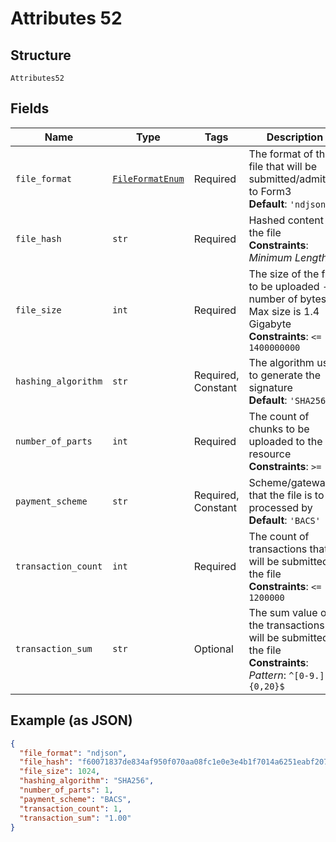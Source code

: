 
# Attributes 52

## Structure

`Attributes52`

## Fields

| Name | Type | Tags | Description |
|  --- | --- | --- | --- |
| `file_format` | [`FileFormatEnum`](../../doc/models/file-format-enum.md) | Required | The format of the file that will be submitted/admitted to Form3<br>**Default**: `'ndjson'` |
| `file_hash` | `str` | Required | Hashed content of the file<br>**Constraints**: *Minimum Length*: `1` |
| `file_size` | `int` | Required | The size of the file to be uploaded - number of bytes. Max size is 1.4 Gigabyte<br>**Constraints**: `<= 1400000000` |
| `hashing_algorithm` | `str` | Required, Constant | The algorithm used to generate the signature<br>**Default**: `'SHA256'` |
| `number_of_parts` | `int` | Required | The count of chunks to be uploaded to the resource<br>**Constraints**: `>= 1` |
| `payment_scheme` | `str` | Required, Constant | Scheme/gateway that the file is to be processed by<br>**Default**: `'BACS'` |
| `transaction_count` | `int` | Required | The count of transactions that will be submitted in the file<br>**Constraints**: `<= 1200000` |
| `transaction_sum` | `str` | Optional | The sum value of the transactions will be submitted in the file<br>**Constraints**: *Pattern*: `^[0-9.]{0,20}$` |

## Example (as JSON)

```json
{
  "file_format": "ndjson",
  "file_hash": "f60071837de834af950f070aa08fc1e0e3e4b1f7014a6251eabf207eba10c817",
  "file_size": 1024,
  "hashing_algorithm": "SHA256",
  "number_of_parts": 1,
  "payment_scheme": "BACS",
  "transaction_count": 1,
  "transaction_sum": "1.00"
}
```

